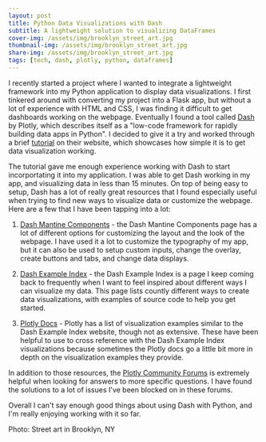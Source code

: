 ```yaml
---
layout: post
title: Python Data Visualizations with Dash
subtitle: A lightweight solution to visualizing DataFrames
cover-img: /assets/img/brooklyn_street_art.jpg
thumbnail-img: /assets/img/brooklyn_street_art.jpg
share-img: /assets/img/brooklyn_street_art.jpg
tags: [tech, dash, plotly, python, dataframes]
---
```


I recently started a project where I wanted to integrate a lightweight framework into my Python application to display data visualizations. I first tinkered around with converting my project into a Flask app, but without a lot of experience with HTML and CSS, I was finding it difficult to get dashboards working on the webpage. Eventually I found a tool called [Dash](https://dash.plotly.com/) by Plotly, which describes itself as a "low-code framework for rapidly building data apps in Python". I decided to give it a try and worked through a brief [tutorial](https://dash.plotly.com/tutorial) on their website, which showcases how simple it is to get data visualization working. 

The tutorial gave me enough experience working with Dash to start incorportating it into my application. I was able to get Dash working in my app, and visualizing data in less than 15 minutes. On top of being easy to setup, Dash has a lot of really great resources that I found especially useful when trying to find new ways to visualize data or customize the webpage. Here are a few that I have been tapping into a lot:

1. [Dash Mantine Components](https://www.dash-mantine-components.com/components) - the Dash Mantine Components page has a lot of different options for customizing the layout and the look of the webpage. I have used it a lot to customize the typography of my app, but it can also be used to setup custom inputs, change the overlay, create buttons and tabs, and change data displays.

2. [Dash Example Index](https://dash-example-index.herokuapp.com/) - the Dash Example Index is a page I keep coming back to frequently when I want to feel inspired about different ways I can visualize my data. This page lists countly different ways to create data visualizations, with examples of source code to help you get started.

3. [Plotly Docs](https://plotly.com/python/basic-charts/) - Plotly has a list of visualization examples similar to the Dash Example Index website, though not as extensive. These have been helpful to use to cross reference with the Dash Example Index visualizations because sometimes the Plotly docs go a little bit more in depth on the visualization examples they provide.

In addition to those resources, the [Plotly Community Forums](https://community.plotly.com/c/python/25) is extremely helpful when looking for answers to more specific questions. I have found the solutions to a lot of issues I've been blocked on in these forums.

Overall I can't say enough good things about using Dash with Python, and I'm really enjoying working with it so far.

Photo: Street art in Brooklyn, NY